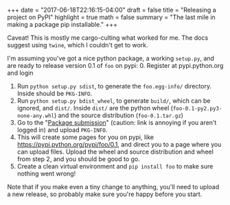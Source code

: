 +++
date = "2017-06-18T22:16:15-04:00"
draft = false
title = "Releasing a project on PyPI"
highlight = true
math = false
summary = "The last mile in making a package pip installable."
+++

Caveat!  This is mostly me cargo-culting what worked for me.  The docs suggest using `twine`, which I couldn't get to work.

I'm assuming you've got a nice python package, a working `setup.py`, and are ready to release version 0.1 of `foo` on pypi:
0. Register at pypi.python.org and login
1. Run `python setup.py sdist`, to generate the `foo.egg-info/` directory.  Inside should be `PKG-INFO`.
2. Run `python setup.py bdist_wheel`, to generate `build/`, which can be ignored, and `dist/`.  Inside `dist/` are the python wheel (`foo-0.1-py2.py3-none-any.whl`) and the source distribution (`foo-0.1.tar.gz`)
3. Go to the "[Package submission](https://pypi.python.org/pypi?%3Aaction=submit_form)" (caution: link is annoying if you aren't logged in) and upload `PKG-INFO`.
4. This will create some pages for you on pypi, like https://pypi.python.org/pypi/foo/0.1, and direct you to a page where you can upload files.  Upload the wheel and source distribution and wheel from step 2, and you should be good to go.
5. Create a clean virtual environment and `pip install foo` to make sure nothing went wrong!

Note that if you make even a tiny change to anything, you'll need to upload a new release, so probably make sure you're happy before you start.
